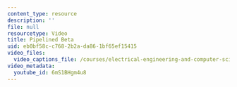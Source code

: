 ```yaml
---
content_type: resource
description: ''
file: null
resourcetype: Video
title: Pipelined Beta
uid: eb0bf58c-c768-2b2a-da86-1bf65ef15415
video_files:
  video_captions_file: /courses/electrical-engineering-and-computer-science/6-004-computation-structures-spring-2017/c15/c15s2/c15s2v7/pipelined-beta/6mS1BHgm4u8.vtt
video_metadata:
  youtube_id: 6mS1BHgm4u8
---
```

